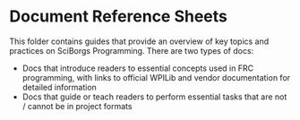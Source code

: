 # Document Reference Sheets

This folder contains guides that provide an overview of key topics and practices on SciBorgs Programming. There are two types of docs:

- Docs that introduce readers to essential concepts used in FRC programming, with links to official WPILib and vendor documentation for detailed information
- Docs that guide or teach readers to perform essential tasks that are not / cannot be in project formats
